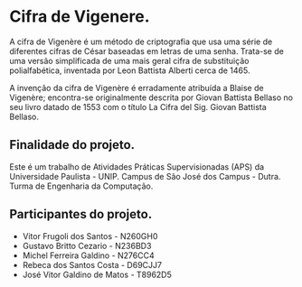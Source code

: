 # Cifra de Vigenere.

A cifra de Vigenère é um método de criptografia que usa uma série de diferentes cifras de César baseadas em letras de uma senha. Trata-se de uma versão simplificada de uma mais geral cifra de substituição polialfabética, inventada por Leon Battista Alberti cerca de 1465.

A invenção da cifra de Vigenère é erradamente atribuída a Blaise de Vigenère; encontra-se originalmente descrita por Giovan Battista Bellaso no seu livro datado de 1553 com o título La Cifra del Sig. Giovan Battista Bellaso.

## Finalidade do projeto.

Este é um trabalho de Atividades Práticas Supervisionadas (APS) da Universidade Paulista - UNIP. Campus de São José dos Campus - Dutra.
Turma de Engenharia da Computação.

## Participantes do projeto.

* Vitor Frugoli dos Santos - N260GH0
* Gustavo Britto Cezario - N236BD3
* Michel Ferreira Galdino - N276CC4
* Rebeca dos Santos Costa - D69CJJ7
* José Vitor Galdino de Matos - T8962D5

